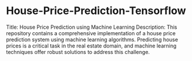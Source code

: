 # House-Price-Prediction-Tensorflow
Title: House Price Prediction using Machine Learning  Description: This repository contains a comprehensive implementation of a house price prediction system using machine learning algorithms. Predicting house prices is a critical task in the real estate domain, and machine learning techniques offer robust solutions to address this challenge.

